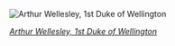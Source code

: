 
![Arthur Wellesley, 1st Duke of Wellington](https://upload.wikimedia.org/wikipedia/commons/thumb/8/83/Sir_Arthur_Wellesley%2C_1st_Duke_of_Wellington.png/450px-Sir_Arthur_Wellesley%2C_1st_Duke_of_Wellington.png)

*[Arthur Wellesley, 1st Duke of Wellington](https://wikipedia.org/wiki/File:Sir_Arthur_Wellesley,_1st_Duke_of_Wellington.png)*
